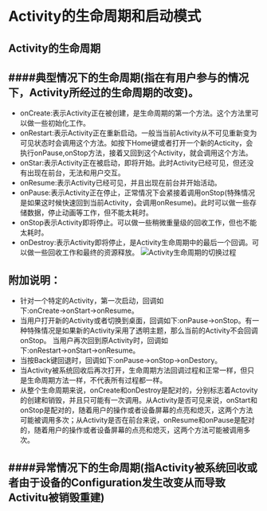 # Activity的生命周期和启动模式
## Activity的生命周期

####典型情况下的生命周期(指在有用户参与的情况下，Activity所经过的生命周期的改变)。
---
- onCreate:表示Activity正在被创建，是生命周期的第一个方法。这个方法里可以做一些初始化工作。
- onRestart:表示Activity正在重新启动。一般当当前Activity从不可见重新变为可见状态时会调用这个方法。如按下Home键或者打开一个新的Acticity，会执行onPause,onStop方法，接着又回到这个Activity，就会调用这个方法。
- onStar:表示Activity正在被启动，即将开始。此时Activity已经可见，但还没有出现在前台，无法和用户交互。
- onResume:表示Activity已经可见，并且出现在前台并开始活动。
- onPause:表示Activity正在停止，正常情况下会紧接着调用onStop(特殊情况是如果这时候快速回到当前Activity，会调用onResume)。此时可以做一些存储数据，停止动画等工作，但不能太耗时。
- onStop表示Activity即将停止。可以做一些稍微重量级的回收工作，但也不能太耗时。
- onDestroy:表示Activity即将停止，是Activity生命周期中的最后一个回调。可以做一些回收工作和最终的资源释放。
![Activity生命周期的切换过程](http://7xq2jk.com1.z0.glb.clouddn.com/Activity%E7%94%9F%E5%91%BD%E5%91%A8%E6%9C%9F%E7%9A%84%E5%88%87%E6%8D%A2%E8%BF%87%E7%A8%8B.jpg)

附加说明：
---
- 针对一个特定的Activity，第一次启动，回调如下:onCreate→onStart→onResume。
- 当用户打开新的Activity或者切换到桌面，回调如下:onPause→onStop。有一种特殊情况是如果新的Activity采用了透明主题，那么当前的Activity不会回调onStop。
当用户再次回到原Activity时，回调如下:onRestart→onStart→onResume。
- 当按Back键回退时，回调如下:onPause→onStop→onDestory。
- 当Activity被系统回收后再次打开，生命周期方法回调过程和正常一样，但只是生命周期方法一样，不代表所有过程都一样。
- 从整个生命周期来说，onCreate和onDestroy是配对的，分别标志着Actovity的创建和销毁，并且只可能有一次调用。从Activity是否可见来说，onStart和onStop是配对的，随着用户的操作或者设备屏幕的点亮和熄灭，这两个方法可能被调用多次；从Activity是否在前台来说，onResume和onPause是配对的，随着用户的操作或者设备屏幕的点亮和熄灭，这两个方法可能被调用多次。

####异常情况下的生命周期(指Activity被系统回收或者由于设备的Configuration发生改变从而导致Activitu被销毁重建)
---